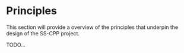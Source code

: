 # Principles

This section will provide a overview of the principles that underpin the design of the SS-CPP project.

TODO...
